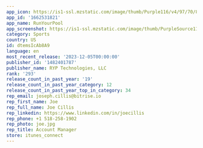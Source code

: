```yaml
---
app_icon: https://is1-ssl.mzstatic.com/image/thumb/Purple116/v4/97/70/82/9770824b-c426-44c4-ba33-f425b1385ebf/AppIcon-0-0-1x_U007emarketing-0-7-0-85-220.png/1024x1024bb.png
app_id: '1662531821'
app_name: RunYourPool
app_screenshot: https://is1-ssl.mzstatic.com/image/thumb/PurpleSource116/v4/46/81/6d/46816d85-b192-cb61-3996-a380877366c2/62a7780c-59d9-43a7-bbe0-e8fff722b4ea_01-Preivew-6-5.png/1284x2778bb.png
category: Sports
country: US
id: dtemsIcAb8A9
language: en
most_recent_release: '2023-12-05T00:00:00'
publisher_id: '1482401787'
publisher_name: RYP Technologies, LLC
rank: '293'
release_count_in_past_year: '19'
release_count_in_past_year_category: 12
release_count_in_past_year_top_in_category: 34
rep_email: joseph.cillis@bitrise.io
rep_first_name: Joe
rep_full_name: Joe Cillis
rep_linkedin: https://www.linkedin.com/in/joecillis
rep_phone: +1 518-258-1902
rep_photo: joe.jpg
rep_title: Account Manager
store: itunes_connect
---
```

